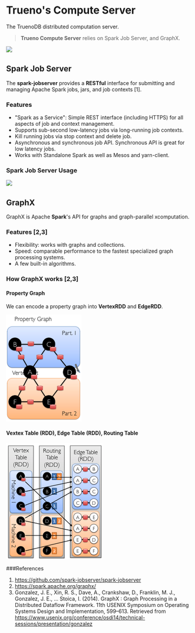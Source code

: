 # Trueno's Compute Server

The TruenoDB distributed computation server.

> **Trueno Compute Server** relies on Spark Job Server, and GraphX.


![](../../../assets/images/compute/compute-architecture.png)

## Spark Job Server
The **spark-jobserver** provides a **RESTful** interface for submitting and managing Apache Spark jobs, jars, and 
job contexts [1].
### Features
* "Spark as a Service": Simple REST interface (including HTTPS) for all aspects of job and context management.
* Supports sub-second low-latency jobs via long-running job contexts.
* Kill running jobs via stop context and delete job.
* Asynchronous and synchronous job API. Synchronous API is great for low latency jobs.
* Works with Standalone Spark as well as Mesos and yarn-client.

### Spark Job Server Usage
![](../../../assets/images/compute/spark-job-server-architecture.png)

## GraphX
GraphX is Apache **Spark**'s API for graphs and graph-parallel xcomputation.
### Features [2,3]
* Flexibility: works with graphs and collections.
* Speed: comparable performance to the fastest specialized graph processing systems.
* A few built-in algorithms.

### How GraphX works [2,3]

#### Property Graph
We can encode a property graph into **VertexRDD** and **EdgeRDD**.

![](../../../assets/images/compute/property-graph.png)

#### Vextex Table (RDD), Edge Table (RDD), Routing Table
![](../../../assets/images/compute/encoding-graph.png)

###References
  1. https://github.com/spark-jobserver/spark-jobserver
  2. https://spark.apache.org/graphx/
  3. Gonzalez, J. E., Xin, R. S., Dave, A., Crankshaw, D., Franklin, M. J., Gonzalez, J. E., … Stoica, I. (2014). GraphX : Graph Processing in a Distributed Dataflow Framework. 11th USENIX Symposium on Operating Systems Design and Implementation, 599–613. Retrieved from https://www.usenix.org/conference/osdi14/technical-sessions/presentation/gonzalez